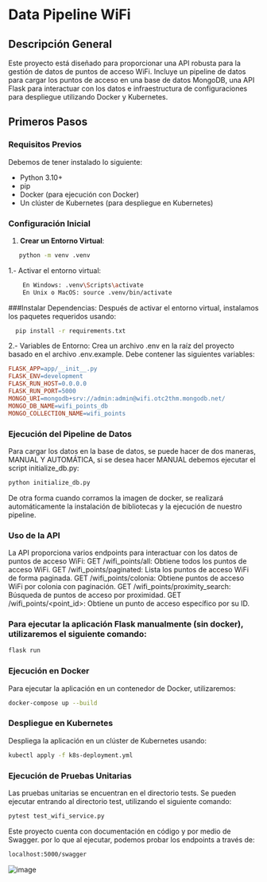 # Data Pipeline WiFi

## Descripción General
Este proyecto está diseñado para proporcionar una API robusta para la gestión de datos de puntos de acceso WiFi. 
Incluye un pipeline de datos para cargar los puntos de acceso en una base de datos MongoDB, una API Flask para 
interactuar con los datos e infraestructura de configuraciones para despliegue utilizando Docker y Kubernetes.

## Primeros Pasos

### Requisitos Previos
Debemos de tener instalado lo siguiente:
- Python 3.10+
- pip
- Docker (para ejecución con Docker)
- Un clúster de Kubernetes (para despliegue en Kubernetes)

### Configuración Inicial
1. **Crear un Entorno Virtual**:
```sh
   python -m venv .venv
```
1.- Activar el entorno virtual:
```sh
    En Windows: .venv\Scripts\activate
    En Unix o MacOS: source .venv/bin/activate
```
###Instalar Dependencias:
Después de activar el entorno virtual, instalamos los paquetes requeridos usando:
```sh
  pip install -r requirements.txt
```
2.- Variables de Entorno:
Crea un archivo .env en la raíz del proyecto basado en el archivo .env.example. Debe contener las siguientes variables:

```makefile
FLASK_APP=app/__init__.py
FLASK_ENV=development
FLASK_RUN_HOST=0.0.0.0
FLASK_RUN_PORT=5000
MONGO_URI=mongodb+srv://admin:admin@wifi.otc2thm.mongodb.net/
MONGO_DB_NAME=wifi_points_db
MONGO_COLLECTION_NAME=wifi_points
```
### Ejecución del Pipeline de Datos
Para cargar los datos en la base de datos, se puede hacer de dos maneras, MANUAL Y AUTOMÁTICA, si se desea hacer MANUAL
debemos ejecutar el script initialize_db.py:
```sh
python initialize_db.py
```

De otra forma cuando corramos la imagen de docker, se realizará automáticamente la instalación de bibliotecas y la ejecución de nuestro pipeline.

### Uso de la API
La API proporciona varios endpoints para interactuar con los datos de puntos de acceso WiFi:
    GET /wifi_points/all: Obtiene todos los puntos de acceso WiFi.
    GET /wifi_points/paginated: Lista los puntos de acceso WiFi de forma paginada.
    GET /wifi_points/colonia: Obtiene puntos de acceso WiFi por colonia con paginación.
    GET /wifi_points/proximity_search: Búsqueda de puntos de acceso por proximidad.
    GET /wifi_points/<point_id>: Obtiene un punto de acceso específico por su ID.

### Para ejecutar la aplicación Flask manualmente (sin docker), utilizaremos el siguiente comando:
```sh
flask run
```

### Ejecución en Docker

Para ejecutar la aplicación en un contenedor de Docker, utilizaremos:

```sh
docker-compose up --build
```
### Despliegue en Kubernetes

Despliega la aplicación en un clúster de Kubernetes usando:

```sh
kubectl apply -f k8s-deployment.yml
```

### Ejecución de Pruebas Unitarias

Las pruebas unitarias se encuentran en el directorio tests. Se pueden ejecutar entrando al directorio test, utilizando el siguiente comando:
```sh
pytest test_wifi_service.py
```
Este proyecto cuenta con documentación en código y por medio de Swagger. por lo que al ejecutar, podemos probar los endpoints a través de:

```sh
localhost:5000/swagger
```
![image](https://github.com/FGArandaRodriguez/data_pipeline_wifi/assets/37637850/54fd9166-75a0-479f-b436-097013a67f75)



